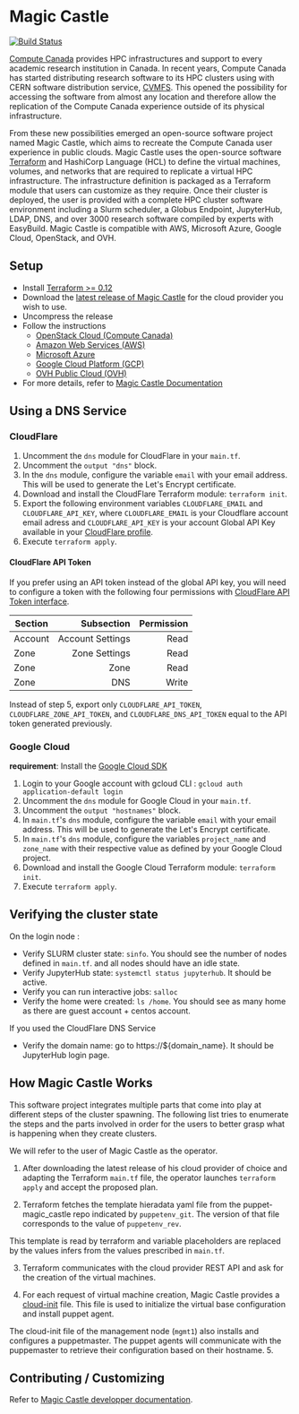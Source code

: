 # Magic Castle

[![Build Status](https://travis-ci.com/ComputeCanada/magic_castle.svg?branch=master)](https://travis-ci.com/ComputeCanada/magic_castle)

[Compute Canada](https://www.computecanada.ca/) provides HPC infrastructures and support to every academic research institution in Canada. In recent years, Compute Canada has started distributing research software to its HPC clusters using with CERN software distribution service, [CVMFS](https://cernvm.cern.ch/portal/filesystem). This opened the possibility for accessing the software from almost any location and therefore allow the replication of the Compute Canada experience outside of its physical infrastructure.

From these new possibilities emerged an open-source software project named Magic Castle, which aims to recreate the Compute Canada user experience in public clouds. Magic Castle uses the open-source software [Terraform](https://www.terraform.io) and HashiCorp Language (HCL) to define the virtual machines, volumes, and networks that are required to replicate a virtual HPC infrastructure. The infrastructure definition is packaged as a Terraform module that users can customize as they require. Once their cluster is deployed, the user is provided with a complete HPC cluster software environment including a Slurm scheduler, a Globus Endpoint, JupyterHub, LDAP, DNS, and over 3000 research software compiled by experts with EasyBuild. Magic Castle is compatible with AWS, Microsoft Azure, Google Cloud, OpenStack, and OVH.

## Setup

- Install [Terraform >= 0.12](https://www.terraform.io/downloads.html)
- Download the [latest release of Magic Castle](https://github.com/ComputeCanada/magic_castle/releases) for the cloud provider you wish to use.
- Uncompress the release
- Follow the instructions 
  - [OpenStack Cloud (Compute Canada)](openstack/README.md)
  - [Amazon Web Services (AWS)](aws/README.md)
  - [Microsoft Azure](azure/README.md)
  - [Google Cloud Platform (GCP)](gcp/README.md)
  - [OVH Public Cloud (OVH)](ovh/README.md)
- For more details, refer to [Magic Castle Documentation](docs)

## Using a DNS Service

### CloudFlare

1. Uncomment the `dns` module for CloudFlare in your `main.tf`.
2. Uncomment the `output "dns"` block.
3. In the `dns` module, configure the variable `email` with your email address. This will be used to generate the Let's Encrypt certificate.
4. Download and install the CloudFlare Terraform module: `terraform init`.
5. Export the following environment variables `CLOUDFLARE_EMAIL` and `CLOUDFLARE_API_KEY`, where `CLOUDFLARE_EMAIL` is your Cloudflare account email adress and `CLOUDFLARE_API_KEY` is your account Global API Key available in your [CloudFlare profile](https://dash.cloudflare.com/profile/api-tokens).
6. Execute `terraform apply`.

#### CloudFlare API Token

If you prefer using an API token instead of the global API key, you will need to configure a token with the following four permissions with [CloudFlare API Token interface](https://dash.cloudflare.com/profile/api-tokens).

| Section | Subsection | Permission|
| ------------- |-------------:| -----:|
| Account | Account Settings | Read|
| Zone | Zone Settings | Read|
| Zone | Zone | Read|
| Zone | DNS | Write|

Instead of step 5, export only `CLOUDFLARE_API_TOKEN`, `CLOUDFLARE_ZONE_API_TOKEN`, and `CLOUDFLARE_DNS_API_TOKEN` equal to the API token generated previously.

### Google Cloud

**requirement**: Install the [Google Cloud SDK](https://cloud.google.com/sdk/docs/downloads-interactive)

1. Login to your Google account with gcloud CLI : `gcloud auth application-default login`
2. Uncomment the `dns` module for Google Cloud in your `main.tf`.
3. Uncomment the `output "hostnames"` block.
4. In `main.tf`'s `dns` module, configure the variable `email` with your email address. This will be used to generate the Let's Encrypt certificate.
5. In `main.tf`'s `dns` module, configure the variables `project_name` and `zone_name`
with their respective value as defined by your Google Cloud project.
6. Download and install the Google Cloud Terraform module: `terraform init`.
7. Execute `terraform apply`.

## Verifying the cluster state

On the login node :
- Verify SLURM cluster state: `sinfo`. You should see the number of nodes defined in `main.tf`.
and all nodes should have an idle state.
- Verify JupyterHub state: `systemctl status jupyterhub`. It should be active.
- Verify you can run interactive jobs: `salloc`
- Verify the home were created: `ls /home`. You should see as many home as there are guest account + centos account.

If you used the CloudFlare DNS Service
- Verify the domain name: go to https://${domain_name}. It should be JupyterHub login page.

## How Magic Castle Works

This software project integrates multiple parts that come into play at 
different steps of the cluster spawning. The following list tries to 
enumerate the steps and the parts involved in order for the users to better
grasp what is happening when they create clusters.

We will refer to the user of Magic Castle as the operator.

1. After downloading the latest release of his cloud provider of choice
and adapting the Terraform `main.tf` file, the operator launches 
`terraform apply` and accept the proposed plan.

2. Terraform fetches the template hieradata yaml file from the 
puppet-magic_castle repo indicated by `puppetenv_git`. The version 
of that file corresponds to the value of `puppetenv_rev`.

This template is read by terraform and variable placeholders are
replaced by the values infers from the values prescribed in `main.tf`.

3. Terraform communicates with the cloud provider REST API and ask
for the creation of the virtual machines.

4. For each request of virtual machine creation, Magic Castle
provides a [cloud-init](https://cloudinit.readthedocs.io/en/latest/) file. This
file is used to initialize the virtual base configuration and install 
puppet agent.

The cloud-init file of the management node (`mgmt1`) also installs and configures
a puppetmaster. The puppet agents will communicate with the puppemaster to retrieve
their configuration based on their hostname. 
5. 

## Contributing / Customizing

Refer to [Magic Castle developper documentation](docs/developers.md).
